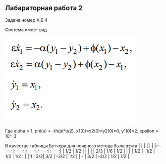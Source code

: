## Лабараторная работа 2
Задача номер X.9.4

Система имеет вид 

![](syst.png)

Где alpha = 1, phi(u) = -th(pi*u/2), x1(0)=x2(0)=y2(0)=0, y1(0)=2, epsilon = 10^-3

В качестве таблицы Бутчера для неявного метода была взята
|  |  |  | | |
|:-----:|:----:|:----:|:----:|:----:|
| 1/2 | 1/2 |  | | |
| 2/3 | 1/6 | 1/2 | | |
| 1/2 | -1/2 | 1/2 | 1/2 | |
| 1 | 3/2| 3/2 | -3/2 | 1/2 |
| - | 3/2 | -3/2 | 1/2 | 1/2 |




